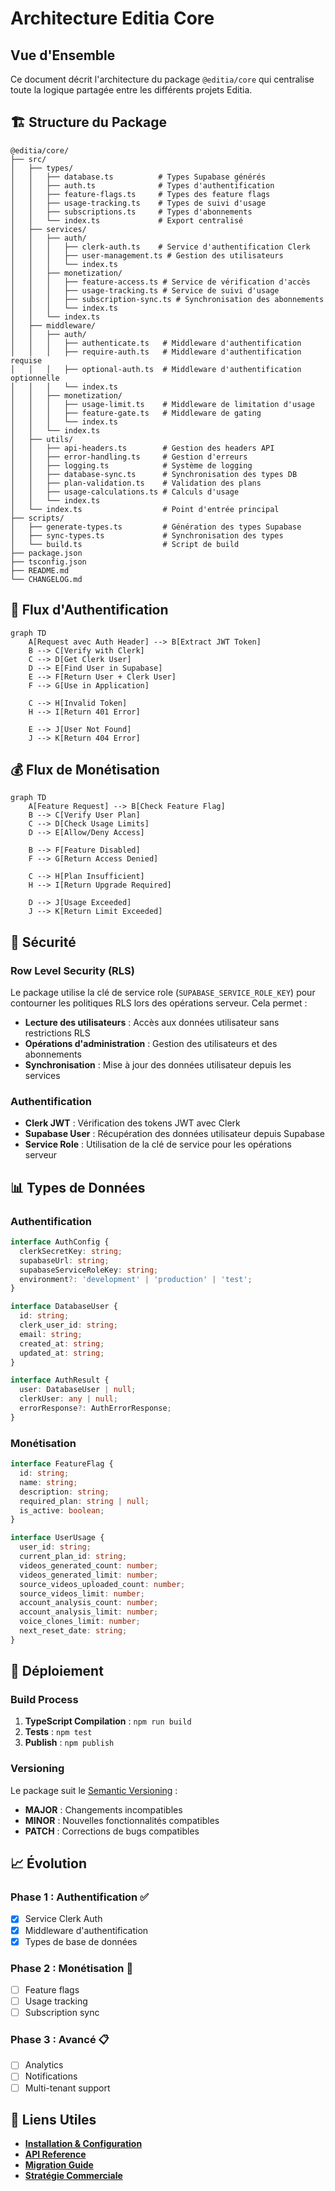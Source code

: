 # Architecture Editia Core

## Vue d'Ensemble

Ce document décrit l'architecture du package `@editia/core` qui centralise toute la logique partagée entre les différents projets Editia.

## 🏗️ Structure du Package

```
@editia/core/
├── src/
│   ├── types/
│   │   ├── database.ts          # Types Supabase générés
│   │   ├── auth.ts              # Types d'authentification
│   │   ├── feature-flags.ts     # Types des feature flags
│   │   ├── usage-tracking.ts    # Types de suivi d'usage
│   │   ├── subscriptions.ts     # Types d'abonnements
│   │   └── index.ts             # Export centralisé
│   ├── services/
│   │   ├── auth/
│   │   │   ├── clerk-auth.ts    # Service d'authentification Clerk
│   │   │   ├── user-management.ts # Gestion des utilisateurs
│   │   │   └── index.ts
│   │   ├── monetization/
│   │   │   ├── feature-access.ts # Service de vérification d'accès
│   │   │   ├── usage-tracking.ts # Service de suivi d'usage
│   │   │   ├── subscription-sync.ts # Synchronisation des abonnements
│   │   │   └── index.ts
│   │   └── index.ts
│   ├── middleware/
│   │   ├── auth/
│   │   │   ├── authenticate.ts   # Middleware d'authentification
│   │   │   ├── require-auth.ts   # Middleware d'authentification requise
│   │   │   ├── optional-auth.ts  # Middleware d'authentification optionnelle
│   │   │   └── index.ts
│   │   ├── monetization/
│   │   │   ├── usage-limit.ts    # Middleware de limitation d'usage
│   │   │   ├── feature-gate.ts   # Middleware de gating
│   │   │   └── index.ts
│   │   └── index.ts
│   ├── utils/
│   │   ├── api-headers.ts        # Gestion des headers API
│   │   ├── error-handling.ts     # Gestion d'erreurs
│   │   ├── logging.ts            # Système de logging
│   │   ├── database-sync.ts      # Synchronisation des types DB
│   │   ├── plan-validation.ts    # Validation des plans
│   │   ├── usage-calculations.ts # Calculs d'usage
│   │   └── index.ts
│   └── index.ts                  # Point d'entrée principal
├── scripts/
│   ├── generate-types.ts         # Génération des types Supabase
│   ├── sync-types.ts             # Synchronisation des types
│   └── build.ts                  # Script de build
├── package.json
├── tsconfig.json
├── README.md
└── CHANGELOG.md
```

## 🔄 Flux d'Authentification

```mermaid
graph TD
    A[Request avec Auth Header] --> B[Extract JWT Token]
    B --> C[Verify with Clerk]
    C --> D[Get Clerk User]
    D --> E[Find User in Supabase]
    E --> F[Return User + Clerk User]
    F --> G[Use in Application]

    C --> H[Invalid Token]
    H --> I[Return 401 Error]

    E --> J[User Not Found]
    J --> K[Return 404 Error]
```

## 💰 Flux de Monétisation

```mermaid
graph TD
    A[Feature Request] --> B[Check Feature Flag]
    B --> C[Verify User Plan]
    C --> D[Check Usage Limits]
    D --> E[Allow/Deny Access]

    B --> F[Feature Disabled]
    F --> G[Return Access Denied]

    C --> H[Plan Insufficient]
    H --> I[Return Upgrade Required]

    D --> J[Usage Exceeded]
    J --> K[Return Limit Exceeded]
```

## 🔐 Sécurité

### Row Level Security (RLS)

Le package utilise la clé de service role (`SUPABASE_SERVICE_ROLE_KEY`) pour contourner les politiques RLS lors des opérations serveur. Cela permet :

- **Lecture des utilisateurs** : Accès aux données utilisateur sans restrictions RLS
- **Opérations d'administration** : Gestion des utilisateurs et des abonnements
- **Synchronisation** : Mise à jour des données utilisateur depuis les services

### Authentification

- **Clerk JWT** : Vérification des tokens JWT avec Clerk
- **Supabase User** : Récupération des données utilisateur depuis Supabase
- **Service Role** : Utilisation de la clé de service pour les opérations serveur

## 📊 Types de Données

### Authentification

```typescript
interface AuthConfig {
  clerkSecretKey: string;
  supabaseUrl: string;
  supabaseServiceRoleKey: string;
  environment?: 'development' | 'production' | 'test';
}

interface DatabaseUser {
  id: string;
  clerk_user_id: string;
  email: string;
  created_at: string;
  updated_at: string;
}

interface AuthResult {
  user: DatabaseUser | null;
  clerkUser: any | null;
  errorResponse?: AuthErrorResponse;
}
```

### Monétisation

```typescript
interface FeatureFlag {
  id: string;
  name: string;
  description: string;
  required_plan: string | null;
  is_active: boolean;
}

interface UserUsage {
  user_id: string;
  current_plan_id: string;
  videos_generated_count: number;
  videos_generated_limit: number;
  source_videos_uploaded_count: number;
  source_videos_limit: number;
  account_analysis_count: number;
  account_analysis_limit: number;
  voice_clones_limit: number;
  next_reset_date: string;
}
```

## 🚀 Déploiement

### Build Process

1. **TypeScript Compilation** : `npm run build`
2. **Tests** : `npm test`
3. **Publish** : `npm publish`

### Versioning

Le package suit le [Semantic Versioning](https://semver.org/) :

- **MAJOR** : Changements incompatibles
- **MINOR** : Nouvelles fonctionnalités compatibles
- **PATCH** : Corrections de bugs compatibles

## 📈 Évolution

### Phase 1 : Authentification ✅

- [x] Service Clerk Auth
- [x] Middleware d'authentification
- [x] Types de base de données

### Phase 2 : Monétisation 🚧

- [ ] Feature flags
- [ ] Usage tracking
- [ ] Subscription sync

### Phase 3 : Avancé 📋

- [ ] Analytics
- [ ] Notifications
- [ ] Multi-tenant support

## 🔗 Liens Utiles

- **[Installation & Configuration](../setup/README.md)**
- **[API Reference](../api/README.md)**
- **[Migration Guide](../migration/README.md)**
- **[Stratégie Commerciale](../business/strategy.md)**
